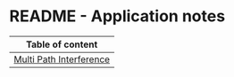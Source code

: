 # README - Application notes

|Table of content|
|-|
| [Multi Path Interference](../ApplicationNotes/mpi.md)|
